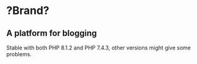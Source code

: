 # ?Brand?

## A platform for blogging

Stable with both PHP 8.1.2 and PHP 7.4.3, other versions might give some problems.
